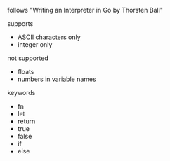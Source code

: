follows "Writing an Interpreter in Go by Thorsten Ball"

supports
- ASCII characters only
- integer only

not supported
- floats
- numbers in variable names

keywords
- fn
- let
- return
- true
- false
- if
- else
